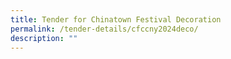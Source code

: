 ```yaml
---
title: Tender for Chinatown Festival Decoration
permalink: /tender-details/cfccny2024deco/
description: ""
---
```

